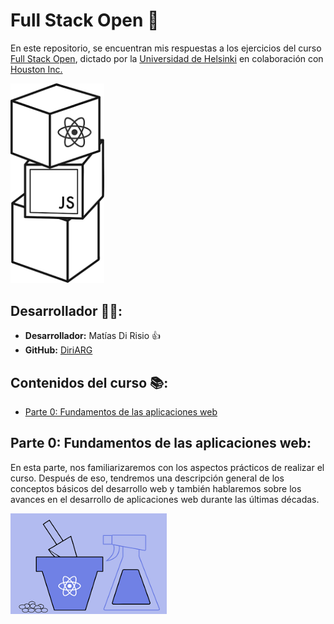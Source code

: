 # Full Stack Open 🧐

En este repositorio, se encuentran mis respuestas a los ejercicios del curso [Full Stack Open](https://fullstackopen.com/es/), dictado por la [Universidad de Helsinki](https://www.helsinki.fi/en) en colaboración con [Houston Inc.](https://www.houston-inc.com/)

<img src="./imagenes/full-stack-open-logo.png" alt="Isotipo de Full Stack Open" width="150">

## Desarrollador 👨‍💻:

- **Desarrollador:** Matías Di Risio 👍
- **GitHub:** [DiriARG](https://github.com/DiriARG)

## Contenidos del curso 📚:
- [Parte 0: Fundamentos de las aplicaciones web](#parte-0-fundamentos-de-las-aplicaciones-web)

## Parte 0: Fundamentos de las aplicaciones web:
En esta parte, nos familiarizaremos con los aspectos prácticos de realizar el curso. Después de eso, tendremos una descripción general de los conceptos básicos del desarrollo web y también hablaremos sobre los avances en el desarrollo de aplicaciones web durante las últimas décadas.

<img src="./imagenes/parte-0.png" alt="Imagen parte 0" width="250">